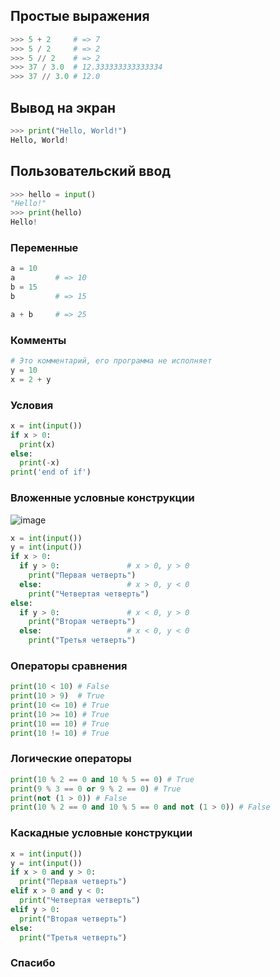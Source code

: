 ## Простые выражения

```python
>>> 5 + 2     # => 7
>>> 5 / 2     # => 2
>>> 5 // 2    # => 2
>>> 37 / 3.0  # 12.333333333333334
>>> 37 // 3.0 # 12.0
```



## Вывод на экран

```python
>>> print("Hello, World!")
Hello, World!
```



## Пользовательский ввод

```python
>>> hello = input()
"Hello!"
>>> print(hello)
Hello!
```




### Переменные

```python
a = 10
a         # => 10
b = 15
b         # => 15

a + b     # => 25
```



### Комменты

```python
# Это комментарий, его программа не исполняет
y = 10
x = 2 + y
```




### Условия

```python
x = int(input())
if x > 0:
  print(x)
else:
  print(-x)
print('end of if')
```



### Вложенные условные конструкции

![image](https://upload.wikimedia.org/wikipedia/commons/c/c9/2D_Cartesian_Coordinates.PNG)


```python
x = int(input())
y = int(input())
if x > 0:
  if y > 0:               # x > 0, y > 0
    print("Первая четверть")
  else:                   # x > 0, y < 0
    print("Четвертая четверть")
else:
  if y > 0:               # x < 0, y > 0
    print("Вторая четверть")
  else:                   # x < 0, y < 0
    print("Третья четверть")
```



### Операторы сравнения

```python
print(10 < 10) # False
print(10 > 9)  # True
print(10 <= 10) # True
print(10 >= 10) # True
print(10 == 10) # True
print(10 != 10) # True
```



### Логические операторы

```python
print(10 % 2 == 0 and 10 % 5 == 0) # True
print(9 % 3 == 0 or 9 % 2 == 0) # True
print(not (1 > 0)) # False
print(10 % 2 == 0 and 10 % 5 == 0 and not (1 > 0)) # False
```



### Каскадные условные конструкции

```python
x = int(input())
y = int(input())
if x > 0 and y > 0:
  print("Первая четверть")
elif x > 0 and y < 0:
  print("Четвертая четверть")
elif y > 0:
  print("Вторая четверть")
else:
  print("Третья четверть")
```



### Спасибо